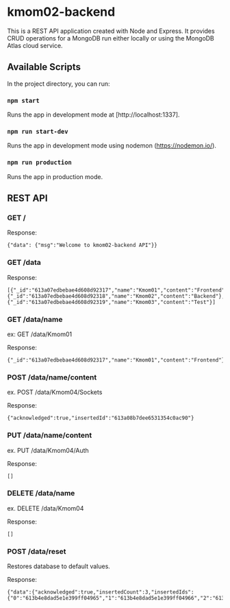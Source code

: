 # kmom02-backend

This is a REST API application created with Node and Express. It provides CRUD operations for a MongoDB run either locally or using the MongoDB Atlas cloud service.

## Available Scripts

In the project directory, you can run:

### `npm start`

Runs the app in development mode at [http://localhost:1337].<br/>
 
### `npm run start-dev`

Runs the app in development mode using nodemon (https://nodemon.io/).

### `npm run production`

Runs the app in production mode.

## REST API

### GET /

Response:

	{"data": {"msg":"Welcome to kmom02-backend API"}}

### GET /data

Response:

	[{"_id":"613a07edbebae4d608d92317","name":"Kmom01","content":"Frontend"},{"_id":"613a07edbebae4d608d92318","name":"Kmom02","content":"Backend"},{"_id":"613a07edbebae4d608d92319","name":"Kmom03","content":"Test"}]

### GET /data/name

ex: GET /data/Kmom01

Response:

	{"_id":"613a07edbebae4d608d92317","name":"Kmom01","content":"Frontend"}

### POST /data/name/content

ex.  POST /data/Kmom04/Sockets

Response:

	{"acknowledged":true,"insertedId":"613a08b7dee6531354c0ac90"}

### PUT /data/name/content

ex. PUT /data/Kmom04/Auth

Response:

	[]

### DELETE /data/name

ex. DELETE /data/Kmom04

Response:

	[]

### POST /data/reset

Restores database to default values.

Response:

	{"data":{"acknowledged":true,"insertedCount":3,"insertedIds":{"0":"613b4e8dad5e1e399ff04965","1":"613b4e8dad5e1e399ff04966","2":"613b4e8dad5e1e399ff04967"}}}


